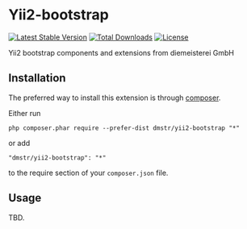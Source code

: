Yii2-bootstrap
==============

[![Latest Stable Version](https://poser.pugx.org/dmstr/yii2-bootstrap/v/stable.svg)](https://packagist.org/packages/dmstr/yii2-bootstrap) 
[![Total Downloads](https://poser.pugx.org/dmstr/yii2-bootstrap/downloads.svg)](https://packagist.org/packages/dmstr/yii2-bootstrap)
[![License](https://poser.pugx.org/dmstr/yii2-bootstrap/license.svg)](https://packagist.org/packages/dmstr/yii2-bootstrap)


Yii2 bootstrap components and extensions from diemeisterei GmbH

Installation
------------

The preferred way to install this extension is through [composer](http://getcomposer.org/download/).

Either run

```
php composer.phar require --prefer-dist dmstr/yii2-bootstrap "*"
```

or add

```
"dmstr/yii2-bootstrap": "*"
```

to the require section of your `composer.json` file.


Usage
-----

TBD.
